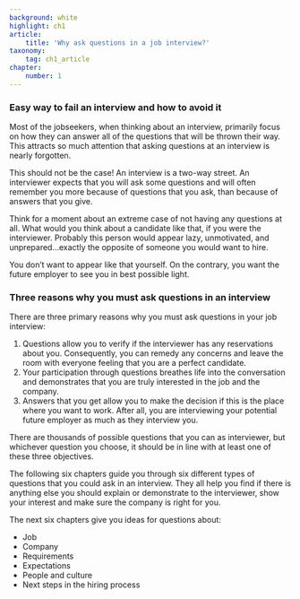 ```yaml
---
background: white
highlight: ch1
article:
    title: 'Why ask questions in a job interview?'
taxonomy:
    tag: ch1_article
chapter:
    number: 1
---
```

### Easy way to fail an interview and how to avoid it

Most of the jobseekers, when thinking about an interview, primarily focus on how they can answer all of the questions that will be thrown their way. This attracts so much attention that asking questions at an interview is nearly forgotten.

This should not be the case! An interview is a two-way street. An interviewer expects that you will ask some questions and will often remember you more because of questions that you ask, than because of answers that you give.

Think for a moment about an extreme case of not having any questions at all. What would you think about a candidate like that, if you were the interviewer. Probably this person would appear lazy, unmotivated, and unprepared…exactly the opposite of someone you would want to hire.

You don’t want to appear like that yourself. On the contrary, you want the future employer to see you in best possible light.

### Three reasons why you must ask questions in an interview

There are three primary reasons why you must ask questions in your job interview:

1. Questions allow you to verify if the interviewer has any reservations about you. Consequently, you can remedy any concerns and leave the room with everyone feeling that you are a perfect candidate.
2. Your participation through questions breathes life into the conversation and demonstrates that you are truly interested in the job and the company.
3. Answers that you get allow you to make the decision if this is the place where you want to work. After all, you are interviewing your potential future employer as much as they interview you.

There are thousands of possible questions that you can as interviewer, but whichever question you choose, it should be in line with at least one of these three objectives.

The following six chapters guide you through six different types of questions that you could ask in an interview. They all help you find if there is anything else you should explain or demonstrate to the interviewer, show your interest and make sure the company is right for you.

The next six chapters give you ideas for questions about:
* Job
* Company
* Requirements
* Expectations
* People and culture
* Next steps in the hiring process